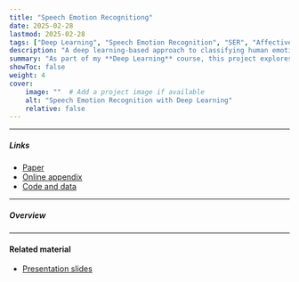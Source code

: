 ```yaml
---
title: "Speech Emotion Recognitiong"
date: 2025-02-28
lastmod: 2025-02-28
tags: ["Deep Learning", "Speech Emotion Recognition", "SER", "Affective Computing", "Convolutional Neural Networks", "LSTMs", "AI", "Machine Learning"]
description: "A deep learning-based approach to classifying human emotions from speech audio recordings using convolutional and recurrent neural networks."
summary: "As part of my **Deep Learning** course, this project explores the use of convolutional and recurrent neural networks for Speech Emotion Recognition (SER). Using the RAVDESS and TESS datasets, we train models to classify emotions from audio signals, aiming to improve human-computer interaction, mental health applications, and AI-driven affective computing."
showToc: false
weight: 4
cover:
    image: ""  # Add a project image if available
    alt: "Speech Emotion Recognition with Deep Learning"
    relative: false
---
```


---

##### Links

+ [Paper](#)
+ [Online appendix](#)
+ [Code and data](#)

---

##### Overview


---

#### Related material

+ [Presentation slides](#)

